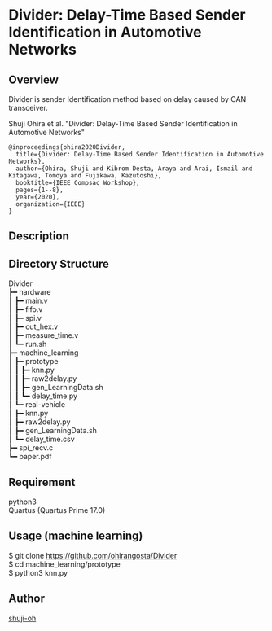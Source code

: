 Divider: Delay-Time Based Sender Identification in Automotive Networks
====

## Overview

Divider is sender Identification method based on delay caused by CAN transceiver.

Shuji Ohira et al. "Divider: Delay-Time Based Sender Identification in Automotive Networks"

```
@inproceedings{ohira2020Divider,
  title={Divider: Delay-Time Based Sender Identification in Automotive Networks},
  author={Ohira, Shuji and Kibrom Desta, Araya and Arai, Ismail and Kitagawa, Tomoya and Fujikawa, Kazutoshi},
  booktitle={IEEE Compsac Workshop},
  pages={1--8},
  year={2020},
  organization={IEEE}
}
```

## Description



## Directory Structure

Divider  
┣━ hardware  
┃	┣━ main.v  
┃	┣━ fifo.v  
┃	┣━ spi.v  
┃	┣━ out_hex.v  
┃	┣━ measure_time.v  
┃	┗━ run.sh  
┣━ machine_learning  
┃	┣━ prototype  
┃   ┃   ┣━ knn.py  
┃   ┃   ┣━ raw2delay.py  
┃   ┃   ┣━ gen_LearningData.sh  
┃	┃   ┗━ delay_time.py  
┃	┗━ real-vehicle  
┃       ┣━ knn.py  
┃       ┣━ raw2delay.py  
┃       ┣━ gen_LearningData.sh  
┃	    ┗━ delay_time.csv  
┣━ spi_recv.c  
┗━ paper.pdf  

## Requirement

python3  
Quartus (Quartus Prime 17.0)  

## Usage (machine learning)

$ git clone https://github.com/ohirangosta/Divider  
$ cd machine_learning/prototype  
$ python3 knn.py  

## Author

[shuji-oh](https://github.com/shuji-oh)
